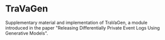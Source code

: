 # TraVaGen
Supplementary material and implementation of TraVaGen, a module introduced in the paper "Releasing Differentially Private Event Logs Using Generative Models".
